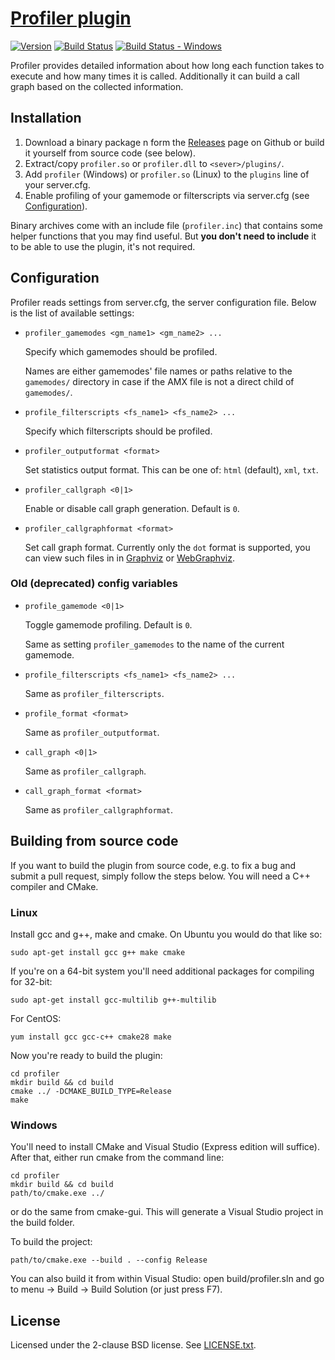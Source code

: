 [Profiler plugin][github]
=========================

[![Version][version_badge]][version]
[![Build Status][build_status]][build]
[![Build Status - Windows][build_status_win]][build_win]

Profiler provides detailed information about how long each function takes to
execute and how many times it is called. Additionally it can build a call
graph based on the collected information.

Installation
------------

1. Download a binary package n form the [Releases][download] page on Github
   or build it yourself from source code (see below).
2. Extract/copy `profiler.so` or `profiler.dll` to `<sever>/plugins/`.
3. Add `profiler` (Windows) or `profiler.so` (Linux) to the `plugins` line of
   your server.cfg.
4. Enable profiling of your gamemode or filterscripts via server.cfg
   (see [Configuration](#configuration)).
   
Binary archives come with an include file (`profiler.inc`) that contains
some helper functions that you may find useful. But **you don't need to
include** it to be able to use the plugin, it's not required.

Configuration
-------------

Profiler reads settings from server.cfg, the server configuration file. Below is
the list of available settings:

*   `profiler_gamemodes <gm_name1> <gm_name2> ...`

    Specify which gamemodes should be profiled.

    Names are either gamemodes' file names or paths relative to the `gamemodes/`
    directory in case if the AMX file is not a direct child of `gamemodes/`.

*   `profile_filterscripts <fs_name1> <fs_name2> ...`

    Specify which filterscripts should be profiled.

*   `profiler_outputformat <format>`

    Set statistics output format. This can be one of: `html` (default), `xml`,
    `txt`.

*   `profiler_callgraph <0|1>`

    Enable or disable call graph generation. Default is `0`.

*   `profiler_callgraphformat <format>`

    Set call graph format. Currently only the `dot` format is supported, you can
    view such files in in [Graphviz][graphviz] or [WebGraphviz][webgraphviz].

### Old (deprecated) config variables

*	`profile_gamemode <0|1>`

	Toggle gamemode profiling. Default is `0`.

    Same as setting `profiler_gamemodes` to the name of the current gamemode.

*	`profile_filterscripts <fs_name1> <fs_name2> ...`

	Same as `profiler_filterscripts`.

*	`profile_format <format>`

	Same as `profiler_outputformat`.

*	`call_graph <0|1>`

	Same as `profiler_callgraph`.

*	`call_graph_format <format>`

	Same as `profiler_callgraphformat`.

Building from source code
-------------------------

If you want to build the plugin from source code, e.g. to fix a bug and 
submit a pull request, simply follow the steps below. You will need a C++ 
compiler and CMake.

### Linux

Install gcc and g++, make and cmake. On Ubuntu you would do that like so:

```
sudo apt-get install gcc g++ make cmake
```

If you're on a 64-bit system you'll need additional packages for compiling
for 32-bit:

```
sudo apt-get install gcc-multilib g++-multilib
```

For CentOS:

```
yum install gcc gcc-c++ cmake28 make
```

Now you're ready to build the plugin:

```
cd profiler
mkdir build && cd build
cmake ../ -DCMAKE_BUILD_TYPE=Release
make
```

### Windows

You'll need to install CMake and Visual Studio (Express edition will suffice).
After that, either run cmake from the command line:

```
cd profiler
mkdir build && cd build
path/to/cmake.exe ../
```

or do the same from cmake-gui. This will generate a Visual Studio project in
the build folder.

To build the project:

```
path/to/cmake.exe --build . --config Release
```

You can also build it from within Visual Studio: open build/profiler.sln
and go to menu -> Build -> Build Solution (or just press F7).

License
-------

Licensed under the 2-clause BSD license. See [LICENSE.txt](LICENSE.txt).

[github]: https://github.com/Zeex/samp-plugin-profiler
[version]: http://badge.fury.io/gh/Zeex%2Fsamp-plugin-profiler
[version_badge]: https://badge.fury.io/gh/Zeex%2Fsamp-plugin-profiler.svg
[build]: https://travis-ci.org/Zeex/samp-plugin-profiler
[build_status]: https://travis-ci.org/Zeex/samp-plugin-profiler.svg?branch=master
[build_win]: https://ci.appveyor.com/project/Zeex/samp-plugin-profiler/branch/master
[build_status_win]: https://ci.appveyor.com/api/projects/status/kmv39b0awryjvykq/branch/master?svg=true
[download]: https://github.com/Zeex/samp-plugin-profiler/releases
[graphviz]: http://www.graphviz.org
[webgraphviz]: http://www.webgraphviz.com
